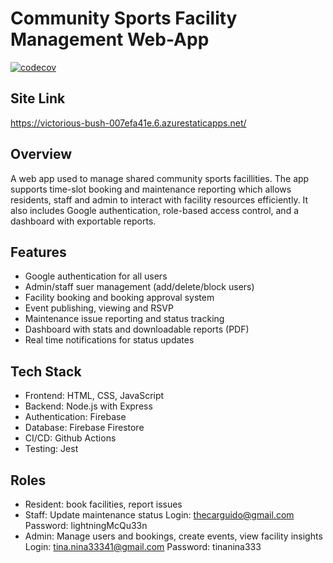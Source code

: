 # Community Sports Facility Management Web-App

[![codecov](https://codecov.io/github/pixelbub/sd-project/graph/badge.svg?token=7PNF4KTZZB)](https://codecov.io/github/pixelbub/sd-project)

## Site Link
https://victorious-bush-007efa41e.6.azurestaticapps.net/

## Overview
A web app used to manage shared community sports facillities. The app supports time-slot booking and maintenance reporting which allows residents, staff and admin to interact with facility resources efficiently. It also includes Google authentication, role-based access control, and a dashboard with exportable reports.

## Features
- Google authentication for all users
- Admin/staff suer management (add/delete/block users)
- Facility booking and booking approval system
- Event publishing, viewing and RSVP
- Maintenance issue reporting and status tracking
- Dashboard with stats and downloadable reports (PDF)
- Real time notifications for status updates

## Tech Stack 
- Frontend: HTML, CSS, JavaScript
- Backend: Node.js with Express
- Authentication: Firebase
- Database: Firebase Firestore
- CI/CD: Github Actions
- Testing: Jest

## Roles
- Resident: book facilities, report issues
- Staff: Update maintenance status
    Login: thecarguido@gmail.com
    Password: lightningMcQu33n
- Admin: Manage users and bookings, create events, view facility insights
    Login: tina.nina33341@gmail.com
    Password: tinanina333

